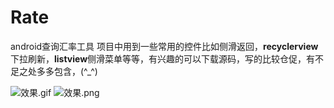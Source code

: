 # Rate
android查询汇率工具
项目中用到一些常用的控件比如侧滑返回，**recyclerview**下拉刷新，**listview**侧滑菜单等等，有兴趣的可以下载源码，写的比较仓促，有不足之处多多包含，(^_^)

![效果.gif](https://github.com/ldoublem/Rate/blob/master/app/gif/%E6%95%88%E6%9E%9C.gif?raw=true)
![效果.png](https://github.com/ldoublem/Rate/blob/master/app/gif/%E6%95%88%E6%9E%9C.png)

